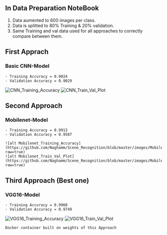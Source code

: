 ## In Data Preparation NoteBook
1) Data aumented to 600 images per class.
2) Data is splitted to 80% Training & 20% validation.
3) Same Training and val data used for all approaches to correctly compare between them.

## First Apprach  
### Basic CNN-Model
	- Training Accuracy = 0.9024
	- Validation Accuracy = 0.9029

![CNN_Training_Accuracy](https://github.com/Naghamm/Scene_Recognition/blob/master/images/CNN_10_epochs_256_imres_Accuracy.png?raw=true)
![CNN_Train_Val_Plot](https://github.com/Naghamm/Scene_Recognition/blob/master/images/CNN_10_epochs_256_imres_Plot.png?raw=true)

## Second Approach
### Mobilenet-Model
	- Training Accuracy = 0.9913
	- Validation Accuracy = 0.9587

	![alt Mobilenet_Training_Accuracy](https://github.com/Naghamm/Scene_Recognition/blob/master/images/Mobilenet_30_epochs_150_imres_Accuracy.png?raw=true)
    ![alt Mobilenet_Train_Val_Plot](https://github.com/Naghamm/Scene_Recognition/blob/master/images/Mobilenet_30_epochs_150_imres_Plot.png?raw=true)

## Third Approach (Best one)
### VGG16-Model 
	- Training Accuracy = 0.9960
	- Validation Accuracy = 0.9749

![VGG16_Training_Accuracy](https://github.com/Naghamm/Scene_Recognition/blob/master/images/VGG16_16_epochs_256_imres_Accuracy.png?raw=true)
![VGG16_Train_Val_Plot](https://github.com/Naghamm/Scene_Recognition/blob/master/images/VGG16_16_epochs_256_imres_PLot.png?raw=true)

    Docker container built on weights of this Approach
